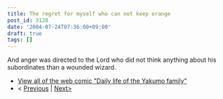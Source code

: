 ```yaml
---
title: The regret for myself who can not keep orange
post_id: 3128
date: '2004-07-24T07:36:00+09:00'
draft: true
tags: []
---
```


And anger was directed to the Lord who did not think anything about his subordinates than a wounded wizard.

*   [View all of the web comic "Daily life of the Yakumo family"](https://danmaq.com/tag/yakumo-family?order=ASC)
*   < [Previous](https://danmaq.com/3127) | [Next>](https://danmaq.com/3129)
